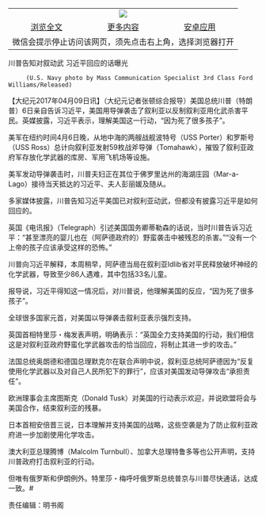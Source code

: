 

<table>
  <tr>
    <td align="center" colspan="3">
      <a href="https://github.com/ogate/ogate/blob/master/README.md"><img src="https://cloud.githubusercontent.com/assets/11880933/13434984/f430fae2-e012-11e5-814f-c2df1e82b247.jpg"/></a>
    </td>
  </tr>
  <tr>
    <td align="center">
      <a href="https://s3.ap-south-1.amazonaws.com/ogatem/oGate.htm?c816965&from=oNote">浏览全文</a>
    </td>
    <td align="center">
      <a href="https://s3.ap-south-1.amazonaws.com/ogatem/oGate.htm?from=oNote">更多内容</a>
    </td>
    <td align="center">
      <a href="https://raw.githubusercontent.com/ogate/up/master/ogate.apk">安卓应用</a>
    </td>
  </tr>
  <tr>
    <td align="center" colspan="3">
      微信会提示停止访问该网页，须先点击右上角，选择浏览器打开
    </td>
  </tr>
</table>    



川普告知对叙动武 习近平回应的话曝光






         (U.S. Navy photo by Mass Communication Specialist 3rd Class Ford Williams/Released)




【大纪元2017年04月09日讯】（大纪元记者张顿综合报导）美国总统川普（特朗普）6日亲自告诉习近平，美国用导弹袭击了叙利亚以反制叙利亚用化武杀害平民。英媒披露，习近平表示，理解美国这一行动，“因为死了很多孩子”。


美军在纽约时间4月6日晚，从地中海的两艘战舰波特号（USS Porter）和罗斯号（USS Ross）总计向叙利亚发射59枚战斧导弹（Tomahawk），摧毁了叙利亚政府军存放化学武器的库房、军用飞机场等设施。


美军发动导弹袭击时，川普夫妇正在其位于佛罗里达州的海湖庄园（Mar-a-Lago）接待当天抵达的习近平、夫人彭丽媛及随从。


多家媒体披露，川普告知习近平美国已对叙利亚动武，但都没有披露习近平是如何回应的。


英国《电讯报》（Telegraph）引述美国国务卿蒂勒森的话说，当时川普告诉习近平：“甚至漂亮的婴儿也在（阿萨德政府的）野蛮袭击中被残忍的杀害。”“没有一个上帝的孩子应该承受这样的恐怖。”


川普向习近平解释，本周稍早，阿萨德当局在叙利亚Idlib省对平民释放破坏神经的化学武器，导致至少86人遇难，其中包括33名儿童。


报导说，习近平得知这一情况后，对川普说，他理解美国的反应，“因为死了很多孩子”。


全球很多国家元首，对美国以导弹袭击叙利亚表示强烈支持。


英国首相特里莎・梅发表声明，明确表示：“英国全力支持美国的行动，我们相信这是对叙利亚政府野蛮化学武器攻击的恰当回应，将制止其进一步的攻击。”


法国总统奥朗德和德国总理默克尔在联合声明中说，叙利亚总统阿萨德因为“反复使用化学武器以及对自己人民所犯下的罪行”，应该对美国发动导弹攻击“承担责任”。


欧洲理事会主席图斯克（Donald Tusk）对美国的行动表示欢迎，并说欧盟将会与美国合作，结束叙利亚的残暴。


日本首相安倍晋三说，日本理解并支持美国的战略，这些空袭是为了防止叙利亚政府进一步加剧使用化学攻击。


澳大利亚总理腾博（Malcolm Turnbull）、加拿大总理特鲁多等也公开声明，支持川普政府打击叙利亚的行动。


但唯有俄罗斯和伊朗例外。特里莎・梅呼吁俄罗斯总统普京与川普尽快通话，达成一致。#


责任编辑：明书阁



